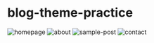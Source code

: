 # blog-theme-practice

![homepage](screenshots/Ekran%20Resmi%202023-07-31%2011.53.45.png)
![about](screenshots/Ekran%20Resmi%202023-07-31%2011.54.06.png)
![sample-post](screenshots/Ekran%20Resmi%202023-07-31%2011.54.17.png)
![contact](screenshots/Ekran%20Resmi%202023-07-31%2011.54.41.png)